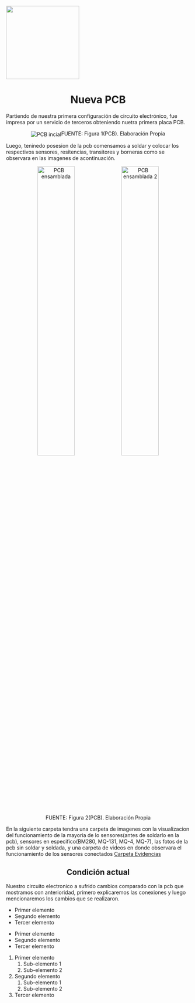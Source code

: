<p align="left">
  <img src="https://seeklogo.com/images/U/u-cayetano-heredia-logo-CA435ADF8C-seeklogo.com.png" width="200">
  <h1 align="center">Nueva PCB</h1>
</p>

Partiendo de nuestra primera configuración de circuito electrónico, fue impresa por un servicio de terceros obteniendo nuetra primera placa PCB.

<p align="center">
  <img src="https://github.com/stephany-toribio/ProyectosDeIngenieria1/blob/main/HITOS/Hito1/Avances/PCB%20inicial.jpg" alt="PCB incial" 
<p align="center" class="note text-center note-white">FUENTE: Figura 1(PCB). Elaboración Propia</p>

Luego, teninedo posesion de la pcb comensamos a soldar y colocar los respectivos sensores, resitencias, transitores y borneras como se observara en las imagenes de acontinuación.

<p align="center">
  <img src="https://github.com/stephany-toribio/ProyectosDeIngenieria1/blob/main/HITOS/Hito1/Avances/PCB%20ENSAMBLADA.jpg" alt="PCB ensamblada" width="45%">
  <img src="https://github.com/stephany-toribio/ProyectosDeIngenieria1/blob/main/HITOS/Hito1/Avances/PCB-ENSABLADA2.jpg" alt="PCB ensamblada 2" width="45%">
</p>
<p align="center" class="note text-center note-white">FUENTE: Figura 2(PCB). Elaboración Propia</p>


En la siguiente carpeta tendra una carpeta de imagenes con la visualizacion del funcionamiento de la mayoria de lo sensores(antes de soldarlo en la pcb), sensores en especifico(BM280, MQ-131, MQ-4, MQ-7), las fotos de la pcb sin soldar y soldada, y una carpeta de videos en donde observara el funcionamiento de los sensores conectados
[Carpeta Evidencias](https://github.com/stephany-toribio/ProyectosDeIngenieria1/tree/main/Entregables/2%C2%B0Entregable/Evidencia)

<p align="left">
  <h2 align="center">Condición actual</h2>
</p>

Nuestro circuito electronico a sufrido cambios comparado con la pcb que mostramos con anterioridad, primero explicaremos las conexiones y luego mencionaremos los cambios que se realizaron.

- Primer elemento
- Segundo elemento
- Tercer elemento

* Primer elemento
* Segundo elemento
* Tercer elemento

1. Primer elemento
   1. Sub-elemento 1
   2. Sub-elemento 2
2. Segundo elemento
   1. Sub-elemento 1
   2. Sub-elemento 2
3. Tercer elemento

